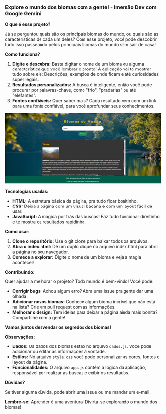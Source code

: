 ###  **Explore o mundo dos biomas com a gente! - Imersão Dev com Google Gemini**

**O que é esse projeto?**

Já se perguntou quais são os principais biomas do mundo, ou quais são as características de cada um deles? Com esse projeto, você pode descobrir tudo isso passeando pelos principais biomas do mundo sem sair de casa! 

**Como funciona?**

1. **Digite e descubra:** Basta digitar o nome de um bioma ou alguma característica que você lembrar e pronto! A aplicação vai te mostrar tudo sobre ele: Descrições, exemplos de onde ficam e até curiosidades super legais.
2. **Resultados personalizados:** A busca é inteligente, então você pode procurar por palavras-chave, como "frio", "pradarias" ou até "elefantes".
3. **Fontes confiáveis:** Quer saber mais? Cada resultado vem com um link para uma fonte confiável, para você aprofundar seus conhecimentos.

![Imagem do meu projeto](/meu-site-imagem.png)

**Tecnologias usadas:**

* **HTML:** A estrutura básica da página, pra tudo ficar bonitinho.
* **CSS:** Deixa a página com um visual bacana e com um layout fácil de usar.
* **JavaScript:** A mágica por trás das buscas! Faz tudo funcionar direitinho e te mostra os resultados rapidinho.

**Como usar:**

1. **Clone o repositório:** Use o git clone para baixar todos os arquivos.
2. **Abra o index.html:** Dê um duplo clique no arquivo index.html para abrir a página no seu navegador.
3. **Comece a explorar:** Digite o nome de um bioma e veja a magia acontecer!

**Contribuindo:**

Quer ajudar a melhorar o projeto? Todo mundo é bem-vindo! Você pode:

* **Corrigir bugs:** Achou algum erro? Abra uma issue pra gente dar uma olhada.
* **Adicionar novos biomas:** Conhece algum bioma incrível que não está na lista? Crie um pull request com as informações.
* **Melhorar o design:** Tem ideias para deixar a página ainda mais bonita? Compartilhe com a gente!

**Vamos juntos desvendar os segredos dos biomas!** 

**Observações:**

* **Dados:** Os dados dos biomas estão no arquivo `dados.js`. Você pode adicionar ou editar as informações à vontade.
* **Estilos:** No arquivo `style.css` você pode personalizar as cores, fontes e layout da página.
* **Funcionalidades:** O arquivo `app.js` contém a lógica da aplicação, responsável por realizar as buscas e exibir os resultados.

**Dúvidas?**

Se tiver alguma dúvida, pode abrir uma issue ou me mandar um e-mail. 

**Lembre-se:** Aprender é uma aventura! Divirta-se explorando o mundo dos biomas!

